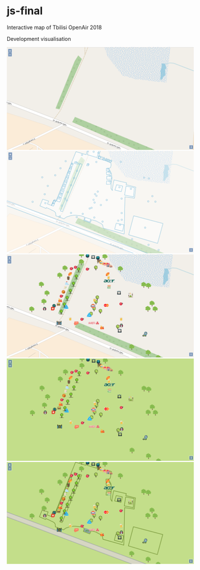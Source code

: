 # js-final

Interactive map of Tbilisi OpenAir 2018

Development visualisation

![Default osm view](screenshots/1.Default_OSM_view.png "Default osm view")
![With_Openair_objects_without_style](screenshots/2.With_Openair_objects_without_style.png "With_Openair_objects_without_style")
![3.After_icons_addition.png](screenshots/3.After_icons_addition.png "3.After_icons_addition.png")
![4.After_background_grass_styling.png](screenshots/4.After_background_grass_styling.png "4.After_background_grass_styling.png")
![5.After_road_and_boundary_styling.png](screenshots/5.After_road_and_boundary_styling.png "5.After_road_and_boundary_styling.png")